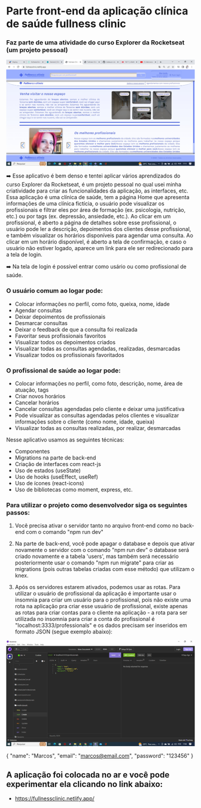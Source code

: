 # Parte front-end da aplicação clínica de saúde fullness clinic 

### Faz parte de uma atividade do curso Explorer da Rocketseat (um projeto pessoal)

<p align="center">
  <img width="800" src="src/assets/imageapp.jpg" >
</p>

➡️ Esse aplicativo é bem denso e tentei aplicar vários aprendizados do curso Explorer da Rocketseat, é um projeto pessoal no qual usei minha criatividade para criar as funcionalidades da aplicação, as interfaces, etc. Essa aplicação é uma clínica de saúde, tem a página Home que apresenta informações de uma clínica fictícia, o usuário pode visualizar os profissionais e filtrar eles por área de formação (ex. psicologia, nutrição, etc.) ou por tags (ex. depressão, ansiedade, etc.). Ao clicar em um profissional, é aberto a página de detalhes sobre esse profissional, o usuário pode ler a descrição, depoimentos dos clientes desse profissional, e também visualizar os horários disponíveis para agendar uma consulta. Ao clicar em um horário disponível, é aberto a tela de confirmação, e caso o usuário não estiver logado, aparece um link para ele ser redirecionado para a tela de login.

➡️ Na tela de login é possível entrar como usário ou como profissional de saúde. 

### O usuário comum ao logar pode:

- Colocar informações no perfil, como foto, queixa, nome, idade
- Agendar consultas
- Deixar depoimentos de profissionais
- Desmarcar consultas
- Deixar o feedback de que a consulta foi realizada
- Favoritar seus profissionais favoritos
- Visualizar todos os depoimentos criados
- Visualizar todas as consultas agendadas, realizadas, desmarcadas
- Visualizar todos os profissionais favoritados

### O profissional de saúde ao logar pode:

- Colocar informações no perfil, como foto, descrição, nome, área de atuação, tags
- Criar novos horários
- Cancelar horários
- Cancelar consultas agendadas pelo cliente e deixar uma justificativa
- Pode visualizar as consultas agendadas pelos clientes e visualizar informações sobre o cliente (como nome, idade, queixa)
- Visualizar todas as consultas realizadas, por realizar, desmarcadas

Nesse aplicativo usamos as seguintes técnicas:

- Componentes
- Migrations na parte de back-end
- Criação de interfaces com react-js
- Uso de estados (useState)
- Uso de hooks (useEffect, useRef)
- Uso de ícones (react-icons)
- Uso de bibliotecas como moment, express, etc.

### Para utilizar o projeto como desenvolvedor siga os seguintes passos:

1. Você precisa ativar o servidor tanto no arquivo front-end como no back-end com o comando "npm run dev"

2. Na parte de back-end, você pode apagar o database e depois que ativar novamente o servidor com o comando "npm run dev" o database será criado novamente e a tabela 'users', mas também será necessário posteriormente usar o comando "npm run migrate" para criar as migrations (pois outras tabelas criadas com esse método) que utilizam o knex.

3. Após os servidores estarem ativados, podemos usar as rotas. Para utilizar o usuário de profissional da aplicação é importante usar o insomnia para criar um usuário para o profissional, pois não existe uma rota na aplicação pra criar esse usuário de profissional, existe apenas as rotas para criar contas para o cliente na aplicação - a rota para ser utilizada no insomnia para criar a conta do profissional é "localhost:3333/professionals" e os dados precisam ser inseridos em formato JSON (segue exemplo abaixo): 

<p align="center">
  <img width="800" src="src/assets/insomnia.jpg" >
</p>

{
	"name": "Marcos",
	"email": "marcos@email.com",
	"password": "123456"
}

## A aplicação foi colocada no ar e você pode experimentar ela clicando no link abaixo:

- https://fullnessclinic.netlify.app/

